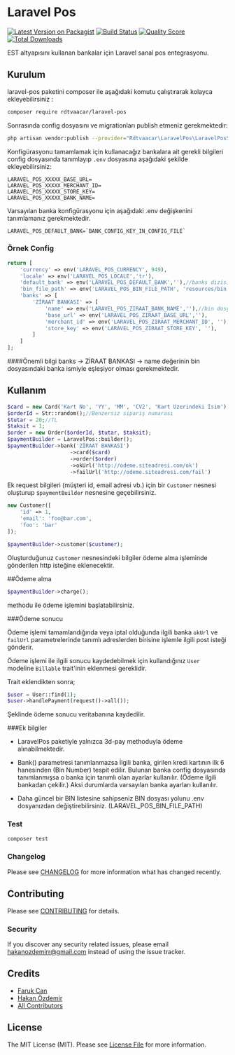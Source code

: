 # Laravel Pos

[![Latest Version on Packagist](https://img.shields.io/packagist/v/rdtvaacar/laravel-pos.svg?style=flat-square)](https://packagist.org/packages/rdtvaacar/laravel-pos)
[![Build Status](https://img.shields.io/travis/rdtvaacar/laravel-pos/master.svg?style=flat-square)](https://travis-ci.org/rdtvaacar/laravel-pos)
[![Quality Score](https://img.shields.io/scrutinizer/g/rdtvaacar/laravel-pos.svg?style=flat-square)](https://scrutinizer-ci.com/g/rdtvaacar/laravel-pos)
[![Total Downloads](https://img.shields.io/packagist/dt/rdtvaacar/laravel-pos.svg?style=flat-square)](https://packagist.org/packages/rdtvaacar/laravel-pos)

EST altyapısını kullanan bankalar için Laravel sanal pos entegrasyonu.

## Kurulum

laravel-pos paketini composer ile aşağıdaki komutu çalıştırarak kolayca ekleyebilirsiniz :

```bash
composer require rdtvaacar/laravel-pos
```

Sonrasında config dosyasını ve migrationları publish etmeniz gerekmektedir:

```bash
php artisan vendor:publish --provider="Rdtvaacar\LaravelPos\LaravelPosServiceProvider"
```

Konfigürasyonu tamamlamak için kullanacağız bankalara ait gerekli bilgileri config dosyasında tanımlayıp
`.env` dosyasına aşağıdaki şekilde ekleyebilirsiniz:

```.dotenv
LARAVEL_POS_XXXXX_BASE_URL=
LARAVEL_POS_XXXXX_MERCHANT_ID=
LARAVEL_POS_XXXXX_STORE_KEY=
LARAVEL_POS_XXXXX_BANK_NAME=
```

Varsayılan banka konfigürasyonu için aşağıdaki .env değişkenini tanımlamanız gerekmektedir.

```.dotenv
LARAVEL_POS_DEFAULT_BANK=`BANK_CONFIG_KEY_IN_CONFIG_FILE`
```

### Örnek Config

```php
return [
    'currency' => env('LARAVEL_POS_CURRENCY', 949),
    'locale' => env('LARAVEL_POS_LOCALE','tr'),
    'default_bank' => env('LARAVEL_POS_DEFAULT_BANK',''),//banks dizisindeki key
    'bin_file_path' => env('LARAVEL_POS_BIN_FILE_PATH', 'resources/bin.json'),
    'banks' => [
        'ZİRAAT BANKASI' => [
            'name' => env('LARAVEL_POS_ZIRAAT_BANK_NAME',''),//bin dosyasındaki banka adı
            'base_url' => env('LARAVEL_POS_ZIRAAT_BASE_URL',''),
            'merchant_id' => env('LARAVEL_POS_ZIRAAT_MERCHANT_ID', ''),
            'store_key' => env('LARAVEL_POS_ZIRAAT_STORE_KEY', ''),
        ]
    ]
];
```

####Önemli bilgi
banks -> ZİRAAT BANKASI -> name değerinin bin dosyasındaki banka ismiyle eşleşiyor olması gerekmektedir.


## Kullanım

``` php
$card = new Card('Kart No', 'YY', 'MM', 'CV2', 'Kart Üzerindeki İsim');
$orderId = Str::random();//Benzersiz sipariş numarası
$tutar = 20;//TL
$taksit = 1;
$order = new Order($orderId, $tutar, $taksit);
$paymentBuilder = LaravelPos::builder();
$paymentBuilder->bank('ZİRAAT BANKASI')
                    ->card($card)
                    ->order($order)
                    ->okUrl('http://odeme.siteadresi.com/ok')
                    ->failUrl('http://odeme.siteadresi.com/fail')
```

Ek request bilgileri (müşteri id, email adresi vb.) için bir `Customer` nesnesi oluşturup `$paymentBuilder` nesnesine geçebilirsiniz. 

``` php
new Customer([
    'id' => 1,
    'email': 'foo@bar.com',
    'foo': 'bar'
]);

$paymentBuilder->customer($customer);
```

Oluşturduğunuz `Customer` nesnesindeki bilgiler ödeme alma işleminde gönderilen http isteğine eklenecektir.

##Ödeme alma

```php 
$paymentBuilder->charge();
```
methodu ile ödeme işlemini başlatabilirsiniz.

###Ödeme sonucu

Ödeme işlemi tamamlandığında veya iptal olduğunda ilgili banka `okUrl` ve `failUrl` parametrelerinde tanımlı adreslerden birisine işlemle ilgili post isteği gönderir. 

Ödeme işlemi ile ilgili sonucu kaydedebilmek için kullandığınız `User` modeline `Billable` trait'inin eklenmesi gereklidir.

Trait eklendikten sonra;

``` php
$user = User::find(1);
$user->handlePayment(request()->all());
```

Şeklinde ödeme sonucu veritabanına kaydedilir.


###Ek bilgiler
- LaravelPos paketiyle yalnızca 3d-pay methoduyla ödeme alınabilmektedir.

- Bank() parametresi tanımlanmazsa İlgili banka, girilen kredi kartının ilk 6 hanesinden (Bin Number) tespit edilir. 
Bulunan banka config dosyasında tanımlanmışsa o banka için tanımlı olan ayarlar kullanılır. (Ödeme ilgili bankadan çekilir.) Aksi durumlarda varsayılan banka ayarları kullanılır.

- Daha güncel bir BIN listesine sahipseniz BIN dosyası yolunu .env dosyanızdan değiştirebilirsiniz. (LARAVEL_POS_BIN_FILE_PATH)


### Test

``` bash
composer test
```

### Changelog

Please see [CHANGELOG](CHANGELOG.md) for more information what has changed recently.

## Contributing

Please see [CONTRIBUTING](CONTRIBUTING.md) for details.

### Security

If you discover any security related issues, please email hakanozdemirr@gmail.com instead of using the issue tracker.

## Credits

- [Faruk Can](https://github.com/frkcn)
- [Hakan Özdemir](https://github.com/hozdemir)
- [All Contributors](../../contributors)

## License

The MIT License (MIT). Please see [License File](LICENSE.md) for more information.
